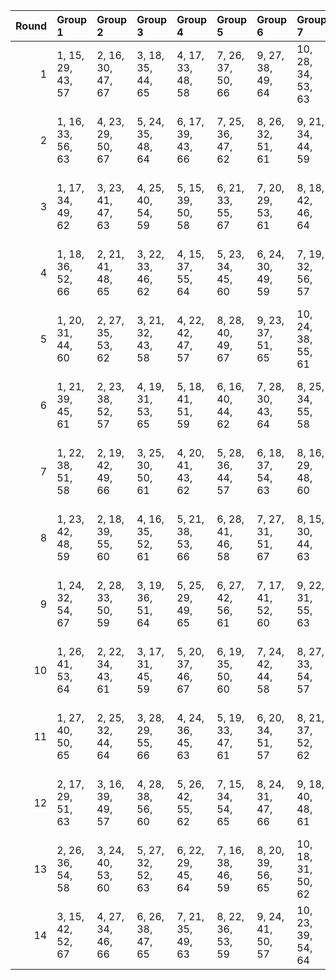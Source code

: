 |   Round | Group 1           | Group 2           | Group 3           | Group 4           | Group 5           | Group 6           | Group 7            | Group 8            | Group 9            | Group 10           | Group 11           | Group 12      | Group 13       | Group 14       |
|--------:|:------------------|:------------------|:------------------|:------------------|:------------------|:------------------|:-------------------|:-------------------|:-------------------|:-------------------|:-------------------|:--------------|:---------------|:---------------|
|       1 | 1, 15, 29, 43, 57 | 2, 16, 30, 47, 67 | 3, 18, 35, 44, 65 | 4, 17, 33, 48, 58 | 7, 26, 37, 50, 66 | 9, 27, 38, 49, 64 | 10, 28, 34, 53, 63 | 11, 23, 36, 46, 61 | 12, 21, 42, 54, 60 | 13, 24, 39, 51, 62 | 14, 20, 32, 55, 59 | 5, 22, 40, 56 | 6, 25, 31, 52  | 8, 19, 41, 45  |
|       2 | 1, 16, 33, 56, 63 | 4, 23, 29, 50, 67 | 5, 24, 35, 48, 64 | 6, 17, 39, 43, 66 | 7, 25, 36, 47, 62 | 8, 26, 32, 51, 61 | 9, 21, 34, 44, 59  | 10, 19, 40, 52, 58 | 11, 22, 37, 49, 60 | 12, 18, 30, 53, 57 | 14, 28, 42, 45, 65 | 2, 15, 31, 46 | 3, 20, 38, 54  | 13, 27, 41, 55 |
|       3 | 1, 17, 34, 49, 62 | 3, 23, 41, 47, 63 | 4, 25, 40, 54, 59 | 5, 15, 39, 50, 58 | 6, 21, 33, 55, 67 | 7, 20, 29, 53, 61 | 8, 18, 42, 46, 64  | 9, 16, 32, 45, 66  | 10, 27, 36, 43, 60 | 13, 22, 30, 52, 65 | 14, 26, 31, 48, 57 | 2, 24, 37, 56 | 11, 19, 38, 44 | 12, 28, 35, 51 |
|       4 | 1, 18, 36, 52, 66 | 2, 21, 41, 48, 65 | 3, 22, 33, 46, 62 | 4, 15, 37, 55, 64 | 5, 23, 34, 45, 60 | 6, 24, 30, 49, 59 | 7, 19, 32, 56, 57  | 9, 20, 35, 47, 58  | 11, 25, 39, 53, 67 | 12, 26, 40, 43, 63 | 13, 28, 31, 54, 61 | 8, 17, 38, 50 | 10, 16, 42, 51 | 14, 27, 29, 44 |
|       5 | 1, 20, 31, 44, 60 | 2, 27, 35, 53, 62 | 3, 21, 32, 43, 58 | 4, 22, 42, 47, 57 | 8, 28, 40, 49, 67 | 9, 23, 37, 51, 65 | 10, 24, 38, 55, 61 | 11, 26, 29, 52, 59 | 12, 25, 41, 56, 66 | 13, 16, 34, 50, 64 | 14, 19, 39, 46, 63 | 5, 17, 30, 54 | 6, 15, 36, 48  | 7, 18, 33, 45  |
|       6 | 1, 21, 39, 45, 61 | 2, 23, 38, 52, 57 | 4, 19, 31, 53, 65 | 5, 18, 41, 51, 59 | 6, 16, 40, 44, 62 | 7, 28, 30, 43, 64 | 8, 25, 34, 55, 58  | 9, 17, 36, 56, 67  | 11, 20, 42, 50, 63 | 13, 15, 32, 47, 60 | 14, 22, 35, 54, 66 | 3, 27, 37, 48 | 10, 26, 33, 49 | 12, 24, 29, 46 |
|       7 | 1, 22, 38, 51, 58 | 2, 19, 42, 49, 66 | 3, 25, 30, 50, 61 | 4, 20, 41, 43, 62 | 5, 28, 36, 44, 57 | 6, 18, 37, 54, 63 | 8, 16, 29, 48, 60  | 10, 17, 32, 46, 65 | 11, 21, 31, 56, 64 | 12, 27, 39, 47, 59 | 13, 26, 35, 45, 67 | 7, 23, 40, 55 | 9, 15, 33, 53  | 14, 24, 34, 52 |
|       8 | 1, 23, 42, 48, 59 | 2, 18, 39, 55, 60 | 4, 16, 35, 52, 61 | 5, 21, 38, 53, 66 | 6, 28, 41, 46, 58 | 7, 27, 31, 51, 67 | 8, 15, 30, 44, 63  | 9, 19, 29, 54, 62  | 10, 25, 37, 45, 57 | 11, 24, 33, 43, 65 | 14, 17, 40, 47, 64 | 3, 26, 34, 56 | 12, 22, 32, 50 | 13, 20, 36, 49 |
|       9 | 1, 24, 32, 54, 67 | 2, 28, 33, 50, 59 | 3, 19, 36, 51, 64 | 5, 25, 29, 49, 65 | 6, 27, 42, 56, 61 | 7, 17, 41, 52, 60 | 9, 22, 31, 55, 63  | 10, 20, 30, 48, 66 | 12, 15, 38, 45, 62 | 13, 21, 40, 46, 57 | 14, 16, 37, 53, 58 | 4, 26, 39, 44 | 8, 23, 35, 43  | 11, 18, 34, 47 |
|      10 | 1, 26, 41, 53, 64 | 2, 22, 34, 43, 61 | 3, 17, 31, 45, 59 | 5, 20, 37, 46, 67 | 6, 19, 35, 50, 60 | 7, 24, 42, 44, 58 | 8, 27, 33, 54, 57  | 11, 15, 40, 51, 66 | 12, 16, 36, 55, 65 | 13, 25, 38, 48, 63 | 14, 23, 30, 56, 62 | 4, 18, 32, 49 | 9, 28, 39, 52  | 10, 21, 29, 47 |
|      11 | 1, 27, 40, 50, 65 | 2, 25, 32, 44, 64 | 3, 28, 29, 55, 66 | 4, 24, 36, 45, 63 | 5, 19, 33, 47, 61 | 6, 20, 34, 51, 57 | 8, 21, 37, 52, 62  | 9, 26, 30, 46, 60  | 10, 15, 35, 56, 59 | 12, 23, 31, 49, 58 | 14, 18, 38, 43, 67 | 7, 22, 39, 48 | 11, 16, 41, 54 | 13, 17, 42, 53 |
|      12 | 2, 17, 29, 51, 63 | 3, 16, 39, 49, 57 | 4, 28, 38, 56, 60 | 5, 26, 42, 55, 62 | 7, 15, 34, 54, 65 | 8, 24, 31, 47, 66 | 9, 18, 40, 48, 61  | 10, 22, 41, 44, 67 | 11, 27, 30, 45, 58 | 12, 20, 33, 52, 64 | 13, 19, 37, 43, 59 | 1, 25, 35, 46 | 6, 23, 32, 53  | 14, 21, 36, 50 |
|      13 | 2, 26, 36, 54, 58 | 3, 24, 40, 53, 60 | 5, 27, 32, 52, 63 | 6, 22, 29, 45, 64 | 7, 16, 38, 46, 59 | 8, 20, 39, 56, 65 | 10, 18, 31, 50, 62 | 11, 17, 35, 55, 57 | 12, 19, 34, 48, 67 | 13, 23, 33, 44, 66 | 14, 15, 41, 49, 61 | 1, 28, 37, 47 | 4, 21, 30, 51  | 9, 25, 42, 43  |
|      14 | 3, 15, 42, 52, 67 | 4, 27, 34, 46, 66 | 6, 26, 38, 47, 65 | 7, 21, 35, 49, 63 | 8, 22, 36, 53, 59 | 9, 24, 41, 50, 57 | 10, 23, 39, 54, 64 | 11, 28, 32, 48, 62 | 12, 17, 37, 44, 61 | 13, 18, 29, 56, 58 | 14, 25, 33, 51, 60 | 1, 19, 30, 55 | 2, 20, 40, 45  | 5, 16, 31, 43  |